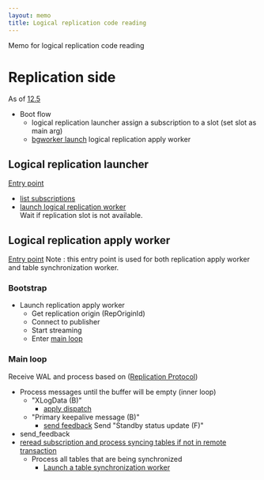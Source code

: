 ```yaml
---
layout: memo
title: Logical replication code reading
---
```


Memo for logical replication code reading

# Replication side
As of [12.5](https://github.com/postgres/postgres/tree/REL_12_5)

- Boot flow
  - logical replication launcher assign a subscription to a slot (set slot as main arg)
  - [bgworker launch](https://github.com/postgres/postgres/blob/6bb1b38fa5388a4aa39ed9e56ef477f618fb28e1/src/backend/postmaster/bgworker.c#L701) logical replication apply worker

## Logical replication launcher
[Entry point](https://github.com/postgres/postgres/blob/6bb1b38fa5388a4aa39ed9e56ef477f618fb28e1/src/backend/replication/logical/launcher.c#L972)

+ [list subscriptions](https://github.com/postgres/postgres/blob/6bb1b38fa5388a4aa39ed9e56ef477f618fb28e1/src/backend/replication/logical/launcher.c#L1021)
+ [launch logical replication worker](https://github.com/postgres/postgres/blob/6bb1b38fa5388a4aa39ed9e56ef477f618fb28e1/src/backend/replication/logical/launcher.c#L294)  
Wait if replication slot is not available.


## Logical replication apply worker
[Entry point](https://github.com/postgres/postgres/blob/6bb1b38fa5388a4aa39ed9e56ef477f618fb28e1/src/backend/replication/logical/worker.c#L1605) Note : this entry point is used for both replication apply worker and table synchronization worker.

### Bootstrap
+ Launch replication apply worker
  + Get replication origin (RepOriginId)
  + Connect to publisher
  + Start streaming
  + Enter [main loop](https://github.com/postgres/postgres/blob/6bb1b38fa5388a4aa39ed9e56ef477f618fb28e1/src/backend/replication/logical/worker.c#L1131)

### Main loop
Receive WAL and process based on ([Replication Protocol](https://www.postgresql.org/docs/12/protocol-replication.html))

+ Process messages until the buffer will be empty (inner loop)
  + "XLogData (B)"
    + [apply dispatch](https://github.com/postgres/postgres/blob/6bb1b38fa5388a4aa39ed9e56ef477f618fb28e1/src/backend/replication/logical/worker.c#L989)
  + "Primary keepalive message (B)"
    + [send feedback](https://github.com/postgres/postgres/blob/6bb1b38fa5388a4aa39ed9e56ef477f618fb28e1/src/backend/replication/logical/worker.c#L1359) Send "Standby status update (F)"
+ send_feedback
+ [reread subscription and process syncing tables if not in remote transaction](https://github.com/postgres/postgres/blob/6bb1b38fa5388a4aa39ed9e56ef477f618fb28e1/src/backend/replication/logical/worker.c#L1248-L1260)
  + Process all tables that are being synchronized
    + [Launch a table synchronization worker](https://github.com/postgres/postgres/blob/6bb1b38fa5388a4aa39ed9e56ef477f618fb28e1/src/backend/replication/logical/tablesync.c#L513)

